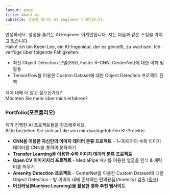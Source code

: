 ```yaml
---
layout: page
title: About me
subtitle: 성장을 즐기는 AI Engineer 이계인입니다.
---
```


안녕하세요. 성장을 즐기는 AI Engineer 이계인입니다. 저는 다음과 같은 스킬을 가지고 있습니다.  
Hallo! Ich bin Keein Lee, ein KI-Ingenieur, der es genießt, zu wachsen. Ich verfüge über folgende Fähigkeiten.

- 최신 Object Detection 모델(SSD, Faster R-CNN, CenterNet)에 대한 이해 및 활용
- TensorFlow를 이용한 Custom Dataset에 대한 Object Detection 프로젝트 진행

저에 대해 더 알고 싶으신가요?  
Möchten Sie mehr über mich erfahren?

### Portfolio(포트폴리오)

제가 진행한 AI 프로젝트들을 참조해주세요.  
Bitte beziehen Sie sich auf die von mir durchgeführten KI-Projekte.  

- **CNN을 이용한 자신만의 이미지 데이터 분류 프로젝트** - 1~10까지의 수화 이미지 데이터를 CNN을 통하여 분류하기
- **Transfer Learning을 이용한 수화 이미지 데이터 분류 프로젝트**
- **Open CV 이미지처리 프로젝트**  - MediaPipe 패키를 이용한 얼굴을 인식 & 캐릭터를 씌우기
- **Amenity Detection 프로젝트** - CenterNet을 이용한 Custom Dataset에 대한 Object Detection - 방 이미지 내에 존재하는 편의용품(Amenity) 검출 ([링크](https://gain16.github.io/2023-12-09-airbnb-clone-project-amenity-detection/))
- **머신러닝(Machine Learning)을 활용한 영화 추천 웹사이트**
